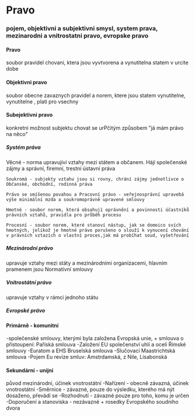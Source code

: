 <h1>Pravo</h1>
<h3>pojem, objektivni a subjektivni smysl, system prava, mezinarodni a vnitrostatni pravo, evropske pravo</h3>

<h4>Pravo</h4>
    soubor pravidel chovani, ktera jsou vyvtvorena a vynutitelna statem v urcite dobe

<h4>Objektivni pravo</h4>
    soubor obecne zavaznych pravidel a norem, ktere jsou statem vynutitelne, vynutitelne , plati pro vsechny

<h4>Subejektivni pravo</h4>
    konkretni možnost subjektu chovat se urPčitým způsobem "já mám právo na něco"

<h5>Systém práva</h5>
    Věcné - norma upravujíví vztahy mezi státem a občanem. Hájí společenské zájmy a správní, firemní, trestní ústavní práva

    Soukromá - subjekty vztahu jsou si rovny, chrání zájmy jednotlivce o Občanské, obchodní, rodinná práva

    Právo se smíšenou povahou a Pracovní právo - veřejnosprávní upravebá výše minimální mzda a soukromoprávně upravené smlouvy

    Hmotné - soubor norem, která obsahují oprávnění a povinnosti účastníků právních vztahů, pravidla pro průběh procesu

    Procesní - soubor norem, které stanoví nástup, jak se domoico svích hmotných, jelikož je hmotné právo porušeno o slouží k vynucení chování v právních vztazích o vlastní proces,jak má probíhat soud, vyšetřování


<h5>Mezinárodní právo</h5>
    upravuje vztahy mezi státy a mezinárodními organizacemi, hlavním pramenem jsou Normativní smlouvy

<h5>Vnitrostátní právo</h5>
    upravuje vztahy v rámci jednoho státu


<h5>Evropské právo</h5>

<h4>Primárně - komunitní</h4>
    -společenské smlouvy, kterými byla založena Evropská unie, + smlouva o přistoupení: Paříská smlouva
    -Založení EU společenství uhlí a oceli Římské smlouvy
    -Euratom a EHS Bruselská smlouva
    -Slučovací Maastrichtská smlouva
    -Pojem Eu revize smluv: Amstrdamská, z Nile, Lisabonská

<h4>Sekundární - unijní</h4>
    původ mezinárodni, účinek vnotrostátní
    -Nařízení - obecně závazná, účinek vnotrostátní
    -Směrnice - závazné, pouze do výsledku, kterého má nýt dosaženo, převádí se
    -Rozhodnutí - závazné pouze pro toho, komu je určen
    -Doporučení a stanoviska - nezávazné + rosedky Evropského soudního dvora